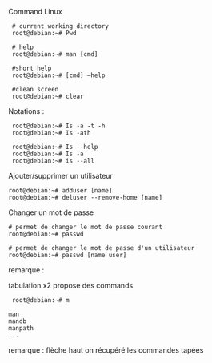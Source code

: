 Command Linux 

```
 # current working directory
 root@debian:~# Pwd

 # help  
 root@debian:~# man [cmd]

 #short help
 root@debian:~# [cmd] —help

 #clean screen
 root@debian:~# clear

```

Notations :
```
 root@debian:~# Is -a -t -h
 root@debian:~# Is -ath

 root@debian:~# Is --help
 root@debian:~# Is -a
 root@debian:~# is --all
```

Ajouter/supprimer un utilisateur
```
root@debian:~# adduser [name] 
root@debian:~# deluser --remove-home [name] 
```

Changer un mot de passe 
```
# permet de changer le mot de passe courant
root@debian:~# passwd

# permet de changer le mot de passe d'un utilisateur
root@debian:~# passwd [name user]
```
remarque :

tabulation x2 propose des commands
```
 root@debian:~# m 

man
mandb
manpath
...
```

remarque :
flèche haut on récupéré les commandes tapées
